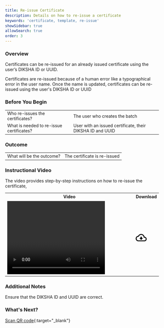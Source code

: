 ```yaml
---
title: Re-issue Certificate
description: Details on how to re-issue a certificate
keywords: 'certificate, template, re-issue'
showSidebar: true
allowSearch: true
order: 3
---
```


### Overview

Certificates can be re-issued for an already issued certificate using the user’s DIKSHA ID or UUID.

Certificates are re-issued because of a human error like a typographical error in the user name. Once the name is updated, certificates can be re-issued using the user's DIKSHA ID or UUID

### Before You Begin

<table>
  <tr> <td>Who re-issues the certificates?</td>
   <td>The user who creates the batch</td>
  </tr>
  <tr><td>What is needed to re-issue certificates?</td>
  <td>User with an issued certificate, their DIKSHA ID and UUID</td>
  </tr>
</table>

### Outcome

<table>
 <tr><td>What will be the outcome?</td>
  <td>The certificate is re-issued</td>
  </tr>
</table>  

### Instructional Video

The video provides step-by-step instructions on how to re-issue the certificate,
<table>
<tr>
   <th style="width:85%;">Video</th>
    <th style="width:15%;">Download</th>
  </tr>
  <tr>
   <td><video width="320" height="240" controls><source src="../video/re-issue-certificate.mp4" type="video/mp4"></video></td>
    <td class="text-center"><a href="../video/re-issue-certificate.mp4" download><img src="../../../assets/imgs/icons/outline_cloud_download.png"></a></td>
    </tr>
</table>

### Additional Notes

Ensure that the DIKSHA ID and UUID are correct.

### What's Next?

[Scan QR code](./scan-qr-code.html){:target="_blank"}
